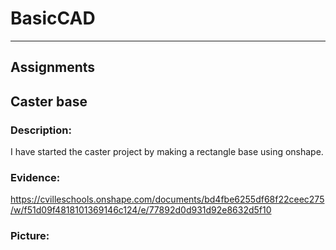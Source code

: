# BasicCAD 

---

## Assignments



## Caster base

### Description:
I have started the caster project by making a rectangle base using onshape. 

### Evidence:
https://cvilleschools.onshape.com/documents/bd4fbe6255df68f22ceec275/w/f51d09f4818101369146c124/e/77892d0d931d92e8632d5f10

### Picture: 
